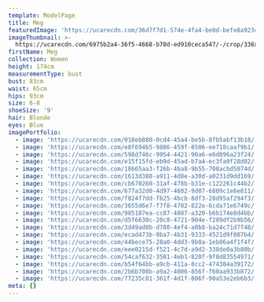 ```yaml
---
template: ModelPage
title: Meg
featuredImage: 'https://ucarecdn.com/36d7f7d1-574e-4fa4-be0d-befe8a9234a2/'
imageThumbnail: >-
  https://ucarecdn.com/6975b2a4-36f5-4668-b70d-ed910ceca547/-/crop/336x431/29,53/-/preview/
firstName: Meg
collection: Women
height: 174cm
measurementType: bust
bust: 83cm
waist: 65cm
hips: 93cm
size: 6-8
shoeSize: '9'
hair: Blonde
eyes: Blue
imagePortfolio:
  - image: 'https://ucarecdn.com/018eb880-0cd4-45a4-be5b-8fb5abf13b18/'
  - image: 'https://ucarecdn.com/e8f694b5-9886-459f-8506-ee718caaf9b1/'
  - image: 'https://ucarecdn.com/598d746c-9954-4421-90a6-e6d896a23f24/'
  - image: 'https://ucarecdn.com/e15f15fd-eb9d-45ad-b7a4-ec3fa0f28d02/'
  - image: 'https://ucarecdn.com/18665aa3-f26b-4ba8-9b55-708acbd5074d/'
  - image: 'https://ucarecdn.com/1613d388-a911-4d8e-a30d-a0231d9dd169/'
  - image: 'https://ucarecdn.com/cb670260-31af-478b-b31e-c122261c44b2/'
  - image: 'https://ucarecdn.com/677a32d0-4d97-4602-9d07-6809c1e6e811/-/preview/'
  - image: 'https://ucarecdn.com/f824f7dd-fb25-4bcb-8df3-28d95af294f3/'
  - image: 'https://ucarecdn.com/3655d6e7-f7f8-4782-822e-6cda71e6749c/'
  - image: 'https://ucarecdn.com/985187ea-cc87-4887-a320-b6b174e8d4bb/'
  - image: 'https://ucarecdn.com/d5f6630c-20c8-4721-904e-f289df2b9b56/'
  - image: 'https://ucarecdn.com/3d49ad0b-d780-4ef4-a0b8-ba24c71d7f48/'
  - image: 'https://ucarecdn.com/ecad473b-9ba7-4b31-9333-4521d9f007b4/'
  - image: 'https://ucarecdn.com/44bece75-28a0-4dd3-9b0a-1eb86a4f1f4f/'
  - image: 'https://ucarecdn.com/eee0215d-f521-4c7d-a9d2-338de0a3b80b/'
  - image: 'https://ucarecdn.com/54caf632-3581-4eb1-820f-9f8d83554971/'
  - image: 'https://ucarecdn.com/b54f64bb-a9cb-411a-8cc2-474384a39172/'
  - image: 'https://ucarecdn.com/2b6b708b-a9a2-4006-856f-f60aa933b872/'
  - image: 'https://ucarecdn.com/77235c81-361f-4d1f-806f-90a53e2eb6b3/'
meta: {}
---
```


